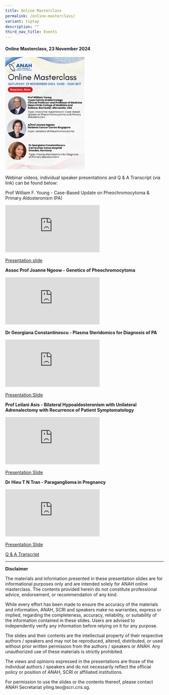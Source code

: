 ```yaml
---
title: Online Masterclass
permalink: /online-masterclass/
variant: tiptap
description: ""
third_nav_title: Events
---
```

<h4><strong>Online Masterclass, 23 November 2024</strong></h4>
<div class="isomer-image-wrapper">
<img style="width: 50%;" height="auto" width="100%" alt="" src="/images/ANAH_Circular.png">
</div>
<p>Webinar videos, individual speaker presentations and Q &amp; A Transcript
(via link) can be found below:</p>
<p>Prof William F. Young - Case-Based Update on Pheochromocytoma &amp; Primary
Aldosteronism (PA)</p>
<div class="iframe-wrapper">
<iframe allowfullscreen="true" frameborder="0" src="https://www.youtube.com/embed/g2u9AX8hWcw?si=E-74DSroOBJfFDLj"></iframe>
</div>
<p><a href="/files/ANAH/For_sharing__Endo_BP_WF_Young_Nov_2024_Syllabus.pdf" rel="noopener noreferrer nofollow" target="_blank">Presentation slide</a>
</p>
<p><strong>Assoc Prof Joanne Ngeow - Genetics of Pheochromocytoma</strong>
</p>
<div class="iframe-wrapper">
<iframe allowfullscreen="true" frameborder="0" src="https://www.youtube.com/embed/EV6TJfMGrHo?si=GowRIAhcSrlUMDol"></iframe>
</div>
<p><strong>Dr Georgiana Constantinescu - Plasma Steridomics for Diagnosis of PA</strong>
</p>
<div class="iframe-wrapper">
<iframe allowfullscreen="true" frameborder="0" src="https://www.youtube.com/embed/Umj2-mJ0y4s?si=k8H5ZIH4DIr626Tv"></iframe>
</div>
<p><a href="/files/ANAH/For_sharing__Georgiana___Masterclass_Asia.pdf" rel="noopener nofollow" target="_blank">Presentation Slide</a>
</p>
<p><strong>Prof Leilani Asis - Bilateral Hypoaldosteronism with Unilateral Adrenalectomy with Recurrence of Patient Symptomatology</strong>
</p>
<div class="iframe-wrapper">
<iframe allowfullscreen="true" frameborder="0" src="https://www.youtube.com/embed/-LrKwJaOrWQ?si=xBUHW29qAKGC3XK9"></iframe>
</div>
<p><a href="/files/ANAH/For_sharing__ANAH_Masterclass_Bilateral_Pheo.pdf" rel="noopener noreferrer nofollow" target="_blank">Presentation Slide</a>
</p>
<p><strong>Dr Hieu T N Tran - Paraganglioma in Pregnancy</strong>
</p>
<div class="iframe-wrapper">
<iframe allowfullscreen="true" frameborder="0" src="https://www.youtube.com/embed/lwt3v8p45AU?si=2Aq5QHHnuXdvjD46"></iframe>
</div>
<p><a href="/files/ANAH/For_sharing__ANAH_case_presentation_HT_1.pdf" rel="noopener nofollow" target="_blank">Presentation Slide</a>
</p>
<p><a href="/files/ANAH/ANAH_Q_A.pdf" rel="noopener noreferrer nofollow" target="_blank">Q &amp; A Transcript</a>
</p>
<p></p>
<p></p>
<hr>
<p><strong>Disclaimer</strong>
</p>
<p>The materials and information presented in these presentation slides are
for informational purposes only and are intended solely for ANAH online
masterclass. The contents provided herein do not constitute professional
advice, endorsement, or recommendation of any kind.</p>
<p>While every effort has been made to ensure the accuracy of the materials
and information, ANAH, SCRI and speakers make no warranties, express or
implied, regarding the completeness, accuracy, reliability, or suitability
of the information contained in these slides. Users are advised to independently
verify any information before relying on it for any purpose.</p>
<p>The slides and their contents are the intellectual property of their respective
authors / speakers and may not be reproduced, altered, distributed, or
used without prior written permission from the authors / speakers or ANAH.
Any unauthorized use of these materials is strictly prohibited.</p>
<p>The views and opinions expressed in the presentations are those of the
individual authors / speakers and do not necessarily reflect the official
policy or position of ANAH, SCRI or affiliated institutions.</p>
<p>For permission to use the slides or the contents thereof, please contact
ANAH Secretariat yiling.teo@scri.cris.sg.</p>
<p></p>
<p></p>
<p></p>